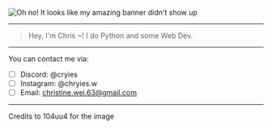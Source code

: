 
![Oh no! It looks like my amazing banner didn't show up](https://i.pinimg.com/originals/0e/79/8f/0e798f91138755ce7386df586f6feb3b.gif)

-------------------------------------------------------------------
>Hey, I'm Chris ~! 
>I do Python and some Web Dev.
-------------------------------------------------------------------
You can contact me via:
 - [ ] Discord: @cryies
 - [ ] Instagram: @chryies.w
 - [ ] Email: christine.wei.63@gmail.com
-------------------------------------------------------------------
Credits to 104uu4 for the image
